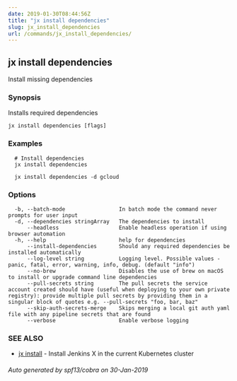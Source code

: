```yaml
---
date: 2019-01-30T08:44:56Z
title: "jx install dependencies"
slug: jx_install_dependencies
url: /commands/jx_install_dependencies/
---
```

## jx install dependencies

Install missing dependencies

### Synopsis

Installs required dependencies

```
jx install dependencies [flags]
```

### Examples

```
  # Install dependencies
  jx install dependencies
  
  jx install dependencies -d gcloud
```

### Options

```
  -b, --batch-mode                 In batch mode the command never prompts for user input
  -d, --dependencies stringArray   The dependencies to install
      --headless                   Enable headless operation if using browser automation
  -h, --help                       help for dependencies
      --install-dependencies       Should any required dependencies be installed automatically
      --log-level string           Logging level. Possible values - panic, fatal, error, warning, info, debug. (default "info")
      --no-brew                    Disables the use of brew on macOS to install or upgrade command line dependencies
      --pull-secrets string        The pull secrets the service account created should have (useful when deploying to your own private registry): provide multiple pull secrets by providing them in a singular block of quotes e.g. --pull-secrets "foo, bar, baz"
      --skip-auth-secrets-merge    Skips merging a local git auth yaml file with any pipeline secrets that are found
      --verbose                    Enable verbose logging
```

### SEE ALSO

* [jx install](/commands/jx_install/)	 - Install Jenkins X in the current Kubernetes cluster

###### Auto generated by spf13/cobra on 30-Jan-2019
